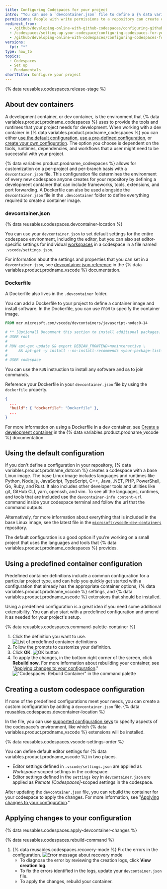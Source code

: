 ```yaml
---
title: Configuring Codespaces for your project
intro: "You can use a `devcontainer.json` file to define a {% data variables.product.prodname_codespaces %} environment for your repository."
permissions: People with write permissions to a repository can create or edit the codespace configuration.
redirect_from:
  - /github/developing-online-with-github-codespaces/configuring-github-codespaces-for-your-project
  - /codespaces/setting-up-your-codespace/configuring-codespaces-for-your-project
  - /github/developing-online-with-codespaces/configuring-codespaces-for-your-project
versions:
  fpt: "*"
type: how_to
topics:
  - Codespaces
  - Set up
  - Fundamentals
shortTitle: Configure your project
---
```


{% data reusables.codespaces.release-stage %}

## About dev containers

A development container, or dev container, is the environment that {% data variables.product.prodname_codespaces %} uses to provide the tools and runtimes that your project needs for development. When working with a dev container in {% data variables.product.prodname_codespaces %} you can either [use the default configuration](#using-the-default-configuration), [use a pre-defined configuration](#using-a-pre-defined-container-configuration), or [create your own configuration](#creating-a-custom-codespace-configuration). The option you choose is dependent on the tools, runtimes, dependencies, and workflows that a user might need to be successful with your project.

{% data variables.product.prodname_codespaces %} allows for customization on a per-project and per-branch basis with a `devcontainer.json` file. This configuration file determines the environment of every new codespace anyone creates for your repository by defining a development container that can include frameworks, tools, extensions, and port forwarding. A Dockerfile can also be used alongside the `devcontainer.json` file in the `.devcontainer` folder to define everything required to create a container image.

### devcontainer.json

{% data reusables.codespaces.devcontainer-location %}

You can use your `devcontainer.json` to set default settings for the entire codespace environment, including the editor, but you can also set editor-specific settings for individual [workspaces](https://code.visualstudio.com/docs/editor/workspaces) in a codespace in a file named `.vscode/settings.json`.

For information about the settings and properties that you can set in a `devcontainer.json`, see [devcontainer.json reference](https://aka.ms/vscode-remote/devcontainer.json) in the {% data variables.product.prodname_vscode %} documentation.

### Dockerfile

A Dockerfile also lives in the `.devcontainer` folder.

You can add a Dockerfile to your project to define a container image and install software. In the Dockerfile, you can use `FROM` to specify the container image.

```Dockerfile
FROM mcr.microsoft.com/vscode/devcontainers/javascript-node:0-14

# ** [Optional] Uncomment this section to install additional packages. **
# USER root
#
# RUN apt-get update && export DEBIAN_FRONTEND=noninteractive \
#     && apt-get -y install --no-install-recommends <your-package-list-here>
#
# USER codespace
```

You can use the `RUN` instruction to install any software and `&&` to join commands.

Reference your Dockerfile in your `devcontainer.json` file by using the `dockerfile` property.

```json
{
  ...
  "build": { "dockerfile": "Dockerfile" },
  ...
}
```

For more information on using a Dockerfile in a dev container, see [Create a development container](https://code.visualstudio.com/docs/remote/create-dev-container#_dockerfile) in the {% data variables.product.prodname_vscode %} documentation.

## Using the default configuration

If you don't define a configuration in your repository, {% data variables.product.prodname_dotcom %} creates a codespace with a base Linux image. The base Linux image includes languages and runtimes like Python, Node.js, JavaScript, TypeScript, C++, Java, .NET, PHP, PowerShell, Go, Ruby, and Rust. It also includes other developer tools and utilities like git, GitHub CLI, yarn, openssh, and vim. To see all the languages, runtimes, and tools that are included use the `devcontainer-info content-url` command inside your codespace terminal and follow the url that the command outputs.

Alternatively, for more information about everything that is included in the base Linux image, see the latest file in the [`microsoft/vscode-dev-containers`](https://github.com/microsoft/vscode-dev-containers/tree/main/containers/codespaces-linux) repository.

The default configuration is a good option if you're working on a small project that uses the languages and tools that {% data variables.product.prodname_codespaces %} provides.

## Using a predefined container configuration

Predefined container definitions include a common configuration for a particular project type, and can help you quickly get started with a configuration that already has the appropriate container options, {% data variables.product.prodname_vscode %} settings, and {% data variables.product.prodname_vscode %} extensions that should be installed.

Using a predefined configuration is a great idea if you need some additional extensibility. You can also start with a predefined configuration and amend it as needed for your project's setup.

{% data reusables.codespaces.command-palette-container %}

1. Click the definition you want to use.
   ![List of predefined container definitions](/assets/images/help/codespaces/predefined-container-definitions-list.png)
1. Follow the prompts to customize your definition.
1. Click **OK**.
   ![OK button](/assets/images/help/codespaces/prebuilt-container-ok-button.png)
1. To apply the changes, in the bottom right corner of the screen, click **Rebuild now**. For more information about rebuilding your container, see "[Applying changes to your configuration](#applying-changes-to-your-configuration)."
   !["Codespaces: Rebuild Container" in the command palette](/assets/images/help/codespaces/rebuild-prompt.png)

## Creating a custom codespace configuration

If none of the predefined configurations meet your needs, you can create a custom configuration by adding a `devcontainer.json` file. {% data reusables.codespaces.devcontainer-location %}

In the file, you can use [supported configuration keys](https://code.visualstudio.com/docs/remote/devcontainerjson-reference) to specify aspects of the codespace's environment, like which {% data variables.product.prodname_vscode %} extensions will be installed.

{% data reusables.codespaces.vscode-settings-order %}

You can define default editor settings for {% data variables.product.prodname_vscode %} in two places.

- Editor settings defined in `.vscode/settings.json` are applied as _Workspace_-scoped settings in the codespace.
- Editor settings defined in the `settings` key in `devcontainer.json` are applied as _Remote [Codespaces]_-scoped settings in the codespace.

After updating the `devcontainer.json` file, you can rebuild the container for your codespace to apply the changes. For more information, see "[Applying changes to your configuration](#applying-changes-to-your-configuration)."

<!--
## Supported codespace configuration keys

You can use configuration keys supported by {% data variables.product.prodname_codespaces %} in `devcontainer.json`.

### General settings

- `name`
- `settings`
- `extensions`
- `forwardPorts`
- `postCreateCommand`

### Docker, Dockerfile, or image settings

- `image`
- `dockerFile`
- `context`
- `containerEnv`
- `remoteEnv`
- `containerUser`
- `remoteUser`
- `mounts`
- `runArgs`
- `overrideCommand`
- `dockerComposeFile`

For more information about the available settings for `devcontainer.json`, see [devcontainer.json reference](https://aka.ms/vscode-remote/devcontainer.json) in the {% data variables.product.prodname_vscode %} documentation.
-->

## Applying changes to your configuration

{% data reusables.codespaces.apply-devcontainer-changes %}

{% data reusables.codespaces.rebuild-command %}

1. {% data reusables.codespaces.recovery-mode %} Fix the errors in the configuration.
   ![Error message about recovery mode](/assets/images/help/codespaces/recovery-mode-error-message.png)
   - To diagnose the error by reviewing the creation logs, click **View creation log**.
   - To fix the errors identified in the logs, update your `devcontainer.json` file.
   - To apply the changes, rebuild your container.
